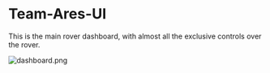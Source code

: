 # Team-Ares-UI

This is the main rover dashboard, with almost all the exclusive controls over the rover.

![dashboard.png](image)

